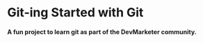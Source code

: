 # Git-ing Started with Git

#### A fun project to learn git as part of the **DevMarketer** community.

